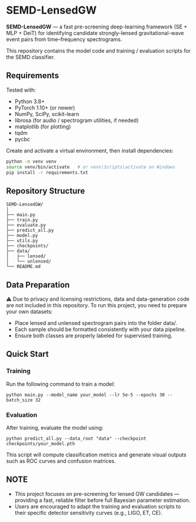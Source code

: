 # SEMD-LensedGW

**SEMD-LensedGW** — a fast pre-screening deep-learning framework (SE + MLP + DeiT) for identifying candidate strongly-lensed gravitational-wave event pairs from time–frequency spectrograms.

This repository contains the model code and training / evaluation scripts for the SEMD classifier.  

## Requirements
Tested with:
- Python 3.8+  
- PyTorch 1.10+ (or newer)
- NumPy, SciPy, scikit-learn
- librosa (for audio / spectrogram utilities, if needed)
- matplotlib (for plotting)
- tqdm
- pycbc

Create and activate a virtual environment, then install dependencies:
```bash
python -m venv venv
source venv/bin/activate   # or venv\Scripts\activate on Windows
pip install -r requirements.txt
```

##  Repository Structure

```text
SEMD-LensedGW/
│
├── main.py
├── train.py
├── evaluate.py
├── predict_all.py
├── model.py
├── utils.py
├── checkpoints/
├── data/
│   ├── lensed/
│   └── unlensed/
└── README.md
```

## Data Preparation
⚠️ Due to privacy and licensing restrictions, data and data-generation code are not included in this repository.
To run this project, you need to prepare your own datasets:
- Place lensed and unlensed spectrogram pairs into the folder data/.
- Each sample should be formatted consistently with your data pipeline.
- Ensure both classes are properly labeled for supervised training.

## Quick Start
### Training
Run the following command to train a model:
```
python main.py --model_name your_model --lr 5e-5 --epochs 30 --batch_size 32
```
### Evaluation
After training, evaluate the model using:
```
python predict_all.py --data_root "data" --checkpoint checkpoints/your_model.pth
```
This script will compute classification metrics and generate visual outputs such as ROC curves and confusion matrices.

## NOTE
- This project focuses on pre-screening for lensed GW candidates — providing a fast, reliable filter before full Bayesian parameter estimation.
- Users are encouraged to adapt the training and evaluation scripts to their specific detector sensitivity curves (e.g., LIGO, ET, CE).
